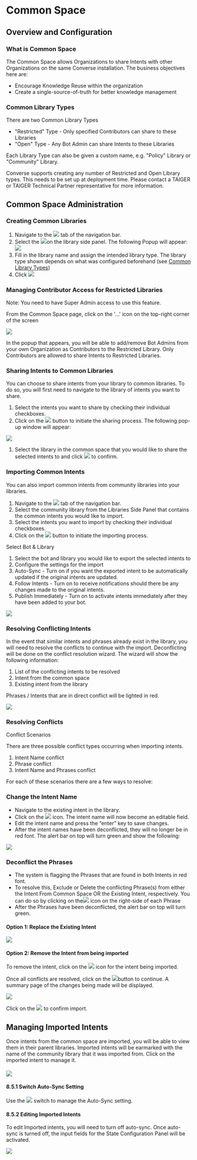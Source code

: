 # Common Space

## Overview and Configuration

### What is Common Space

The Common Space allows Organizations to share Intents with other Organizations on the same Converse installation. The business objectives here are:

* Encourage Knowledge Reuse within the organization
* Create a single-source-of-truth for better knowledge management

### Common Library Types

There are two Common Library Types

* "Restricted" Type - Only specified Contributors can share to these Libraries
* "Open" Type - Any Bot Admin can share Intents to these Libraries

Each Library Type can also be given a custom name, e.g. "Policy" Library or "Community" Library.

Converse supports creating any number of Restricted and Open Library types. This needs to be set up at deployment time. Please contact a TAIGER or TAIGER Technical Partner representative for more information.

## Common Space Administration

### Creating Common Libraries

1. Navigate to the ![](../.gitbook/assets/158.png) tab of the navigation bar.
2. Select the ![](../.gitbook/assets/159.png)on the library side panel. The following Popup will appear:![](../.gitbook/assets/160.png)
3. Fill in the library name and assign the intended library type. The library type shown depends on what was configured beforehand \(see [Common Library Types](common-space.md#common-library-types)\)
4. Click ![](../.gitbook/assets/161.png)

### Managing Contributor Access for Restricted Libraries

Note: You need to have Super Admin access to use this feature.

From the Common Space page, click on the '...' icon on the top-right corner of the screen

![](../.gitbook/assets/162.png)

In the popup that appears, you will be able to add/remove Bot Admins from your own Organization as Contributors to the Restricted Library. Only Contributors are allowed to share Intents to Restricted Libraries.

### Sharing Intents to Common Libraries

You can choose to share intents from your library to common libraries. To do so, you will first need to navigate to the library of intents you want to share.

1. Select the intents you want to share by checking their individual checkboxes.
2. Click on the ![](../.gitbook/assets/163.png) button to initiate the sharing process. The following pop-up window will appear:

![](../.gitbook/assets/164.png)

1. Select the library in the common space that you would like to share the selected intents to and click ![](../.gitbook/assets/165.png) to confirm.

### Importing Common Intents

You can also import common intents from community libraries into your libraries.

1. Navigate to the ![](../.gitbook/assets/166.png) tab of the navigation bar.
2. Select the community library from the Libraries Side Panel that contains the common intents you would like to import.
3. Select the intents you want to import by checking their individual checkboxes.
4. Click on the ![](../.gitbook/assets/167.png) button to initiate the importing process.

Select Bot & Library

1. Select the bot and library you would like to export the selected intents to
2. Configure the settings for the import
3. Auto-Sync - Turn on if you want the exported intent to be automatically updated if the original intents are updated.
4. Follow Intents - Turn on to receive notifications should there be any changes made to the original intents.
5. Publish Immediately - Turn on to activate intents immediately after they have been added to your bot.

![](../.gitbook/assets/168.png)

### Resolving Conflicting Intents

In the event that similar intents and phrases already exist in the library, you will need to resolve the conflicts to continue with the import. Deconflicting will be done on the conflict resolution wizard. The wizard will show the following information:

1. List of the conflicting intents to be resolved
2. Intent from the common space
3. Existing intent from the library

Phrases / Intents that are in direct conflict will be lighted in red.

![](../.gitbook/assets/169.png)

### Resolving Conflicts

Conflict Scenarios

There are three possible conflict types occurring when importing intents.

1. Intent Name conflict
2. Phrase conflict
3. Intent Name and Phrases conflict

For each of these scenarios there are a few ways to resolve:

### **Change the Intent Name**

* Navigate to the existing intent in the library.
* Click on the ![](../.gitbook/assets/170.png) icon. The intent name will now become an editable field.
* Edit the intent name and press the “enter” key to save changes.
* After the intent names have been deconflicted, they will no longer be in red font. The alert bar on top will turn green and show the following:

![](../.gitbook/assets/171.png)

### **Deconflict the Phrases**

* The system is flagging the Phrases that are found in both Intents in red font.
* To resolve this, Exclude or Delete the conflicting Phrase\(s\) from either the Intent From Common Space OR the Existing Intent, respectively. You can do so by clicking on the![](../.gitbook/assets/172.png) icon on the right-side of each Phrase
* After the Phrases have been deconflicted, the alert bar on top will turn green.

#### **Option 1: Replace the Existing Intent**

![](../.gitbook/assets/175.png)

#### **Option 2: Remove the Intent from being imported**

To remove the intent, click on the ![](../.gitbook/assets/176.png) icon for the intent being imported.

Once all conflicts are resolved, click on the ![](../.gitbook/assets/177.png)button to continue. A summary page of the changes being made will be displayed.

![](../.gitbook/assets/178.png)

Click on the ![](../.gitbook/assets/179.png) to confirm import.

## Managing Imported Intents

Once intents from the common space are imported, you will be able to view them in their parent libraries. Imported intents will be earmarked with the name of the community library that it was imported from. Click on the imported intent to manage it.

#### ![](../.gitbook/assets/180.png)

#### 8.5.1 Switch Auto-Sync Setting

Use the ![](../.gitbook/assets/181.png) switch to manage the Auto-Sync setting.

#### 8.5.2 Editing Imported Intents

To edit Imported intents, you will need to turn off auto-sync. Once auto-sync is turned off, the input fields for the State Configuration Panel will be activated.

![](../.gitbook/assets/182.png)

